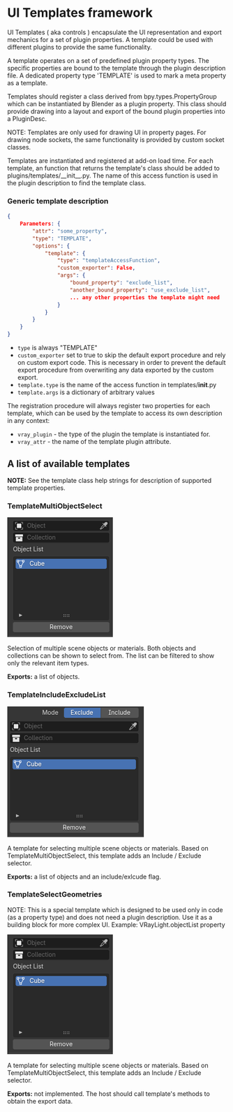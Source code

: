 # UI Templates framework

UI Templates ( aka controls ) encapsulate the UI representation and export mechanics for a set of plugin properties. A template could be used with different plugins to provide the same functionality.

A template operates on a set of predefined plugin property types. The specific properties are bound to the template through the plugin description file. A dedicated property type 'TEMPLATE' is used to mark a meta property as a template.

Templates should register a class derived from bpy.types.PropertyGroup which can be instantiated by Blender as a plugin property. This class should provide drawing into a layout and export of the bound plugin properties into a PluginDesc. 

NOTE: Templates are only used for drawing UI in property pages. For drawing node sockets, the same functionality is provided by custom socket classes.

Templates are instantiated and registered at add-on load time. For each template, an function that returns the template's class should be added to plugins/templates/\_\_init__.py. The name of this access function is used in the plugin description to find the template class.

### Generic template description

```json
{
    Parameters: {
        "attr": "some_property",
        "type": "TEMPLATE",
        "options": {
            "template": {
                "type": "templateAccessFunction",
                "custom_exporter": False,
                "args": {
                    "bound_property": "exclude_list",
                    "another_bound_property": "use_exclude_list", 
                    ... any other properties the template might need
                }
            }
        }
    }
}
```

* `type` is always "TEMPLATE"
* `custom_exporter` set to true to skip the default export procedure and rely on custom export code. This is necessary in order to prevent the default export procedure from overwriting any data exported by the custom export.  
* `template.type` is the name of the access function in templates/__init__.py
* `template.args` is a dictionary of arbitrary values

The registration procedure will always register two properties for each template, which can be used by the template to access its own description in any context:
- `vray_plugin` - the type of the plugin the template is instantiated for.
- `vray_attr` - the name of the template plugin attribute.


## A list of available templates

**NOTE:** See the template class help strings for description of supported template properties.

### TemplateMultiObjectSelect 

![MultiSelect](images/TemplateMultiObjectSelect.png)

Selection of multiple scene objects or materials. Both objects and collections can be shown to select from. The list can be filtered to show only the relevant item types. 

**Exports:** a list of objects.

### TemplateIncludeExcludeList 

![IncludeExcude](images/TemplateIncludeExcludeList.png)

A template for selecting multiple scene objects or materials. Based on TemplateMultiObjectSelect, this template adds an Include / Exclude selector.

**Exports:** a list of objects and an include/exlcude flag.

### TemplateSelectGeometries 

NOTE: This is a special template which is designed to be used only in code (as a property type) and does not need a plugin description. Use it as a building block for more complex UI. Example: VRayLight.objectList property

![SelectGeometries](images/TemplateMultiObjectSelect.png)

A template for selecting multiple scene objects or materials. Based on TemplateMultiObjectSelect, this template adds an Include / Exclude selector.

**Exports:** not implemented. The host should call template's methods to obtain the export data.









 